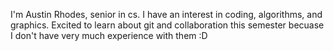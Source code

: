 I'm Austin Rhodes, senior in cs. I have an interest in coding, algorithms, and graphics. 
Excited to learn about git and collaboration this semester becuase I don't have 
very much experience with them :D
